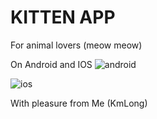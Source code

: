 # KITTEN APP
For animal lovers (meow meow)

On Android and IOS
![android](https://user-images.githubusercontent.com/52625890/165934702-bfde8e22-d898-4f22-ba71-9e9f4a1086c4.jpg)

![ios](https://user-images.githubusercontent.com/52625890/165934713-18cb3133-9158-44a6-949f-e7d89d410755.png)


With pleasure from Me (KmLong)
